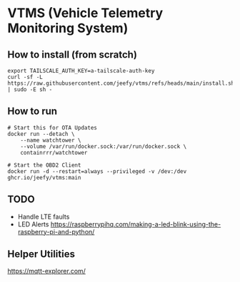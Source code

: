 # VTMS (Vehicle Telemetry Monitoring System)

## How to install (from scratch)

```
export TAILSCALE_AUTH_KEY=a-tailscale-auth-key
curl -sf -L https://raw.githubusercontent.com/jeefy/vtms/refs/heads/main/install.sh | sudo -E sh -
```

## How to run

```
# Start this for OTA Updates
docker run --detach \
    --name watchtower \
    --volume /var/run/docker.sock:/var/run/docker.sock \
    containrrr/watchtower

# Start the OBD2 Client
docker run -d --restart=always --privileged -v /dev:/dev ghcr.io/jeefy/vtms:main
```

## TODO
- Handle LTE faults
- LED Alerts https://raspberrypihq.com/making-a-led-blink-using-the-raspberry-pi-and-python/

## Helper Utilities

https://mqtt-explorer.com/